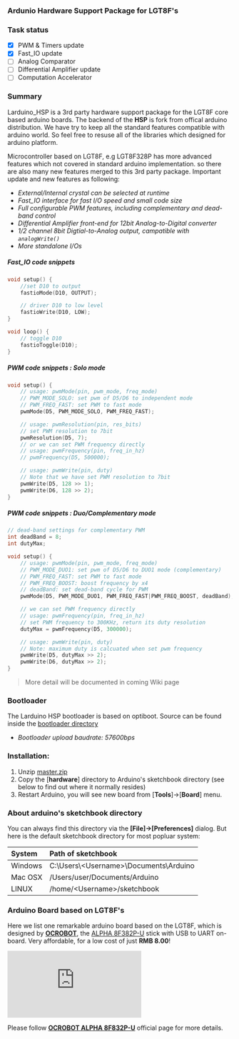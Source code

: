 ### Ardunio Hardware Support Package for LGT8F's 

### Task status

- [x] PWM & Timers update
- [x] Fast_IO update
- [ ] Analog Comparator
- [ ] Differential Amplifier update 
- [ ] Computation Accelerator

### Summary
Larduino_HSP is a 3rd party hardware support package for the LGT8F core based arduino boards. The backend of the **HSP** is fork from offical arduino distribution. We have try to keep all the standard features compatible with arduino world. So feel free to resuse all of the libraries which designed for arduino platform.


Microcontroller based on LGT8F, e.g LGT8F328P has more advanced features which not covered in standard arduino implementation. so there are also many new features merged to this 3rd party package. Important update and new features as following:

* *External/Internal crystal can be selected at runtime*
* *Fast_IO interface for fast I/O speed and small code size*
* *Full configurable PWM features, including complementary and dead-band control*
* *Differential Amplifier front-end for 12bit Analog-to-Digital converter*
* *1/2 channel 8bit Digtial-to-Analog output, campatible with `analogWrite()`*
* *More standalone I/Os*

##### *Fast_IO code snippets*

```C
void setup() {
	//set D10 to output
	fastioMode(D10, OUTPUT);

	// driver D10 to low level
	fastioWrite(D10, LOW);
}

void loop() {
	// toggle D10
	fastioToggle(D10);
}
```

##### *PWM code snippets : Solo mode*

```C
void setup() {
	// usage: pwmMode(pin, pwm_mode, freq_mode)
	// PWM_MODE_SOLO: set pwm of D5/D6 to independent mode
	// PWM_FREQ_FAST: set PWM to fast mode 
	pwmMode(D5, PWM_MODE_SOLO, PWM_FREQ_FAST);

	// usage: pwmResolution(pin, res_bits)
	// set PWM resolution to 7bit
	pwmResolution(D5, 7);
	// or we can set PWM frequency directly
	// usage: pwmFrequency(pin, freq_in_hz)
	// pwmFrequency(D5, 500000);

	// usage: pwmWrite(pin, duty)
	// Note that we have set PWM resolution to 7bit
	pwmWrite(D5, 128 >> 1);
	pwmWrite(D6, 128 >> 2);
}
```

##### *PWM code snippets : Duo/Complementary mode*

```C
// dead-band settings for complementary PWM
int deadBand = 8;
int dutyMax;

void setup() {
	// usage: pwmMode(pin, pwm_mode, freq_mode)
	// PWM_MODE_DUO1: set pwm of D5/D6 to DUO1 mode (complementary)
	// PWM_FREQ_FAST: set PWM to fast mode
	// PWM_FREQ_BOOST: boost frequency by x4
	// deadBand: set dead-band cycle for PWM 
	pwmMode(D5, PWM_MODE_DUO1, PWM_FREQ_FAST|PWM_FREQ_BOOST, deadBand);

	// we can set PWM frequency directly
	// usage: pwmFrequency(pin, freq_in_hz)
	// set PWM frequency to 300KHz, return its duty resolution
	dutyMax = pwmFrequency(D5, 300000);

	// usage: pwmWrite(pin, duty)
	// Note: maximum duty is calcuated when set pwm frequency
	pwmWrite(D5, dutyMax >> 2);
	pwmWrite(D6, dutyMax >> 2);
}
```


> More detail will be documented in coming Wiki page

### Bootloader 
The Larduino HSP bootloader is based on optiboot. Source can be found inside the [bootloader directory](https://github.com/LGTMCU/Larduino_HSP/tree/master/hardware/LGT/avr/bootloaders/lgt8fx8p)

* *Bootloader upload baudrate: 57600bps*
	
### Installation:
1. Unzip [master.zip](https://github.com/LGTMCU/Larduino_HSP/archive/master.zip)
1. Copy the [**hardware**] directory to Arduino's sketchbook directory (see below to find out where it normally resides)
1. Restart Arduino, you will see new board from [**Tools**]->[**Board**] menu.

### About arduino's sketchbook directory

You can always find this directory via the **[File]->[Preferences]** dialog. But here is the default sketchbook directory for most popluar system:

| System | Path of sketchbook |
| :----- | :----------------- |
| Windows | C:\Users\\<Username\>\Documents\Arduino |
| Mac OSX | /Users/user/Documents/Arduino |
| LINUX | /home/<Username\>/sketchbook |

### Arduino Board based on LGT8F's
Here we list one remarkable arduino board based on the LGT8F, which is designed by **[OCROBOT](http://www.ocrobot.com/doku.php?id=start)**, the [ALPHA 8F382P-U](http://www.ocrobot.com/doku.php?id=ocrobot:alpha:8f328p-u:main) stick with USB to UART on-board. Very affordable, for a low cost of just **RMB 8.00**!

![](http://www.ocrobot.com/lib/exe/fetch.php?w=400&tok=f15324&media=ocrobot:alpha:8f328p-u:328p-u%E4%BE%A7%E9%9D%A2435.png)

Please follow **[OCROBOT ALPHA 8F832P-U](http://www.ocrobot.com/doku.php?id=ocrobot:alpha:8f328p-u:main)** official page for more details.
